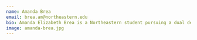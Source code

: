 ```yaml
---
name: Amanda Brea
email: brea.am@northeastern.edu
bio: Amanda Elizabeth Brea is a Northeastern student pursuing a dual degree in Theatre and Marketing, with a minor in Spanish. She is particularly interested in studying the interdisciplinary implications of theatre for social justice. She has been involved with productions through the Department of Theatre, New Renaissance Theatre Company, Shakespeare Society, No Limits Dance Crew, and NU stage.
image: amanda-brea.jpg
---
```

